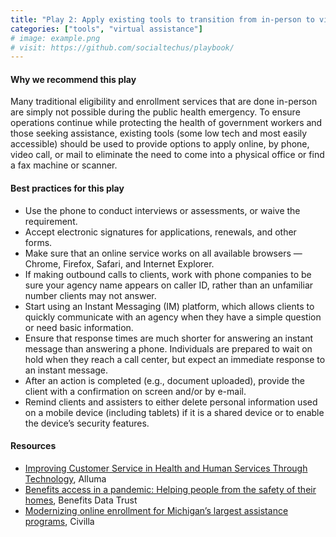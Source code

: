 ```yaml
---
title: "Play 2: Apply existing tools to transition from in-person to virtual assistance."
categories: ["tools", "virtual assistance"]
# image: example.png
# visit: https://github.com/socialtechus/playbook/
---
```



#### Why we recommend this play
Many traditional eligibility and enrollment services that are done in-person are simply not possible during the public health emergency. To ensure operations continue while protecting the health of government workers and those seeking assistance, existing tools (some low tech and most easily accessible) should be used to provide options to apply online, by phone, video call, or mail to eliminate the need to come into a physical office or find a fax machine or scanner.

#### Best practices for this play
* Use the phone to conduct interviews or assessments, or waive the requirement.
* Accept electronic signatures for applications, renewals, and other forms.
* Make sure that an online service works on all available browsers — Chrome, Firefox, Safari, and Internet Explorer.
* If making outbound calls to clients, work with phone companies to be sure your agency name appears on caller ID, rather than an unfamiliar number clients may not answer.
* Start using an Instant Messaging (IM) platform, which allows clients to quickly communicate with an agency when they have a simple question or need basic information. 	
* Ensure that response times are much shorter for answering an instant message than answering a phone. Individuals are prepared to wait on hold when they reach a call center, but expect an immediate response to an instant message.
* After an action is completed (e.g., document uploaded), provide the client with a confirmation on screen and/or by e-mail.
* Remind clients and assisters to either delete personal information used on a mobile device (including tablets) if it is a shared device or to enable the device’s security features.


#### Resources

* [Improving Customer Service in Health and Human Services Through Technology](https://www.alluma.org/improving-customer-service-health-and-human-services-through-technology), Alluma
* [Benefits access in a pandemic: Helping people from the safety of their homes](https://bdtrust.org/benefits-access-in-a-pandemic-helping-people-from-the-safety-of-their-homes/), Benefits Data Trust
* [Modernizing online enrollment for Michigan’s largest assistance programs](https://www.civilla.com/modernizing-online-enrollment), Civilla 